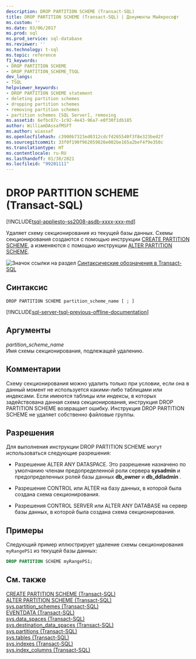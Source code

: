 ```yaml
---
description: DROP PARTITION SCHEME (Transact-SQL)
title: DROP PARTITION SCHEME (Transact-SQL) | Документы Майкрософт
ms.custom: ''
ms.date: 03/06/2017
ms.prod: sql
ms.prod_service: sql-database
ms.reviewer: ''
ms.technology: t-sql
ms.topic: reference
f1_keywords:
- DROP PARTITION SCHEME
- DROP_PARTITION_SCHEME_TSQL
dev_langs:
- TSQL
helpviewer_keywords:
- DROP PARTITION SCHEME statement
- deleting partition schemes
- dropping partition schemes
- removing partition schemes
- partition schemes [SQL Server], removing
ms.assetid: 6efbc87c-1c92-4e43-96a7-e0f30f1db185
author: WilliamDAssafMSFT
ms.author: wiassaf
ms.openlocfilehash: c3900b7323ed0312cdcfd265540f3f8e323bed2f
ms.sourcegitcommit: 33f0f190f962059826e002be165a2bef4f9e350c
ms.translationtype: HT
ms.contentlocale: ru-RU
ms.lasthandoff: 01/30/2021
ms.locfileid: "99201111"
---
```

# <a name="drop-partition-scheme-transact-sql"></a>DROP PARTITION SCHEME (Transact-SQL)
[!INCLUDE[tsql-appliesto-ss2008-asdb-xxxx-xxx-md](../../includes/applies-to-version/sqlserver.md)]

  Удаляет схему секционирования из текущей базы данных. Схемы секционирования создаются с помощью инструкции [CREATE PARTITION SCHEME](../../t-sql/statements/create-partition-scheme-transact-sql.md), а изменяются с помощью инструкции [ALTER PARTITION SCHEME](../../t-sql/statements/alter-partition-scheme-transact-sql.md).  
  
 ![Значок ссылки на раздел](../../database-engine/configure-windows/media/topic-link.gif "Значок ссылки на раздел") [Синтаксические обозначения в Transact-SQL](../../t-sql/language-elements/transact-sql-syntax-conventions-transact-sql.md)  
  
## <a name="syntax"></a>Синтаксис  
  
```syntaxsql
DROP PARTITION SCHEME partition_scheme_name [ ; ]  
```  
  
[!INCLUDE[sql-server-tsql-previous-offline-documentation](../../includes/sql-server-tsql-previous-offline-documentation.md)]

## <a name="arguments"></a>Аргументы
 *partition_scheme_name*  
 Имя схемы секционирования, подлежащей удалению.  
  
## <a name="remarks"></a>Комментарии  
 Схему секционирования можно удалить только при условии, если она в данный момент не используется какими-либо таблицами или индексами. Если имеются таблицы или индексы, в которых задействована данная схема секционирования, инструкция DROP PARTITION SCHEME возвращает ошибку. Инструкция DROP PARTITION SCHEME не удаляет собственно файловые группы.  
  
## <a name="permissions"></a>Разрешения  
 Для выполнения инструкции DROP PARTITION SCHEME могут использоваться следующие разрешения:  
  
-   Разрешение ALTER ANY DATASPACE. Это разрешение назначено по умолчанию членам предопределенной роли сервера **sysadmin** и предопределенных ролей базы данных **db_owner** и **db_ddladmin** .  
  
-   Разрешение CONTROL или ALTER на базу данных, в которой была создана схема секционирования.  
  
-   Разрешения CONTROL SERVER или ALTER ANY DATABASE на сервер базы данных, в которой была создана схема секционирования.  
  
## <a name="examples"></a>Примеры  
 Следующий пример иллюстрирует удаление схемы секционирования `myRangePS1` из текущей базы данных:  
  
```sql  
DROP PARTITION SCHEME myRangePS1;  
```  
  
## <a name="see-also"></a>См. также  
 [CREATE PARTITION SCHEME (Transact-SQL)](../../t-sql/statements/create-partition-scheme-transact-sql.md)   
 [ALTER PARTITION SCHEME (Transact-SQL)](../../t-sql/statements/alter-partition-scheme-transact-sql.md)   
 [sys.partition_schemes (Transact-SQL)](../../relational-databases/system-catalog-views/sys-partition-schemes-transact-sql.md)   
 [EVENTDATA (Transact-SQL)](../../t-sql/functions/eventdata-transact-sql.md)   
 [sys.data_spaces (Transact-SQL)](../../relational-databases/system-catalog-views/sys-data-spaces-transact-sql.md)   
 [sys.destination_data_spaces (Transact-SQL)](../../relational-databases/system-catalog-views/sys-destination-data-spaces-transact-sql.md)   
 [sys.partitions (Transact-SQL)](../../relational-databases/system-catalog-views/sys-partitions-transact-sql.md)   
 [sys.tables (Transact-SQL)](../../relational-databases/system-catalog-views/sys-tables-transact-sql.md)   
 [sys.indexes (Transact-SQL)](../../relational-databases/system-catalog-views/sys-indexes-transact-sql.md)   
 [sys.index_columns (Transact-SQL)](../../relational-databases/system-catalog-views/sys-index-columns-transact-sql.md)  
  
  
